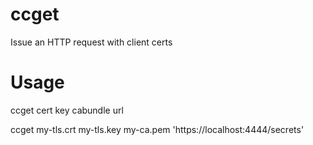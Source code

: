 # ccget
Issue an HTTP request with client certs

# Usage
ccget cert key cabundle url

ccget my-tls.crt my-tls.key my-ca.pem 'https://localhost:4444/secrets'
